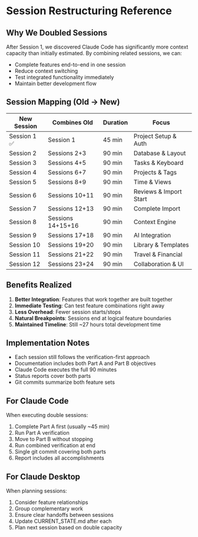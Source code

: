 # Session Restructuring Reference

## Why We Doubled Sessions
After Session 1, we discovered Claude Code has significantly more context capacity than initially estimated. By combining related sessions, we can:
- Complete features end-to-end in one session
- Reduce context switching
- Test integrated functionality immediately
- Maintain better development flow

## Session Mapping (Old → New)

| New Session | Combines Old | Duration | Focus |
|------------|--------------|----------|--------|
| Session 1 ✅ | Session 1 | 45 min | Project Setup & Auth |
| Session 2 | Sessions 2+3 | 90 min | Database & Layout |
| Session 3 | Sessions 4+5 | 90 min | Tasks & Keyboard |
| Session 4 | Sessions 6+7 | 90 min | Projects & Tags |
| Session 5 | Sessions 8+9 | 90 min | Time & Views |
| Session 6 | Sessions 10+11 | 90 min | Reviews & Import Start |
| Session 7 | Sessions 12+13 | 90 min | Complete Import |
| Session 8 | Sessions 14+15+16 | 90 min | Context Engine |
| Session 9 | Sessions 17+18 | 90 min | AI Integration |
| Session 10 | Sessions 19+20 | 90 min | Library & Templates |
| Session 11 | Sessions 21+22 | 90 min | Travel & Financial |
| Session 12 | Sessions 23+24 | 90 min | Collaboration & UI |

## Benefits Realized

1. **Better Integration**: Features that work together are built together
2. **Immediate Testing**: Can test feature combinations right away
3. **Less Overhead**: Fewer session starts/stops
4. **Natural Breakpoints**: Sessions end at logical feature boundaries
5. **Maintained Timeline**: Still ~27 hours total development time

## Implementation Notes

- Each session still follows the verification-first approach
- Documentation includes both Part A and Part B objectives
- Claude Code executes the full 90 minutes
- Status reports cover both parts
- Git commits summarize both feature sets

## For Claude Code

When executing double sessions:
1. Complete Part A first (usually ~45 min)
2. Run Part A verification
3. Move to Part B without stopping
4. Run combined verification at end
5. Single git commit covering both parts
6. Report includes all accomplishments

## For Claude Desktop

When planning sessions:
1. Consider feature relationships
2. Group complementary work
3. Ensure clear handoffs between sessions
4. Update CURRENT_STATE.md after each
5. Plan next session based on double capacity
